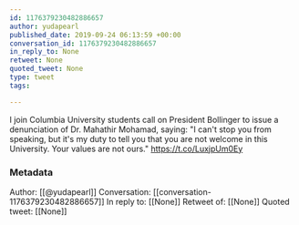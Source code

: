 ```yaml
---
id: 1176379230482886657
author: yudapearl
published_date: 2019-09-24 06:13:59 +00:00
conversation_id: 1176379230482886657
in_reply_to: None
retweet: None
quoted_tweet: None
type: tweet
tags:

---
```


I join Columbia University students call on
President Bollinger to issue a denunciation
of Dr. Mahathir Mohamad, saying: "I can't stop you from speaking, but it's my duty to tell you that you  are not welcome in this University. Your values are not ours." https://t.co/LuxjpUm0Ey

### Metadata

Author: [[@yudapearl]]
Conversation: [[conversation-1176379230482886657]]
In reply to: [[None]]
Retweet of: [[None]]
Quoted tweet: [[None]]
